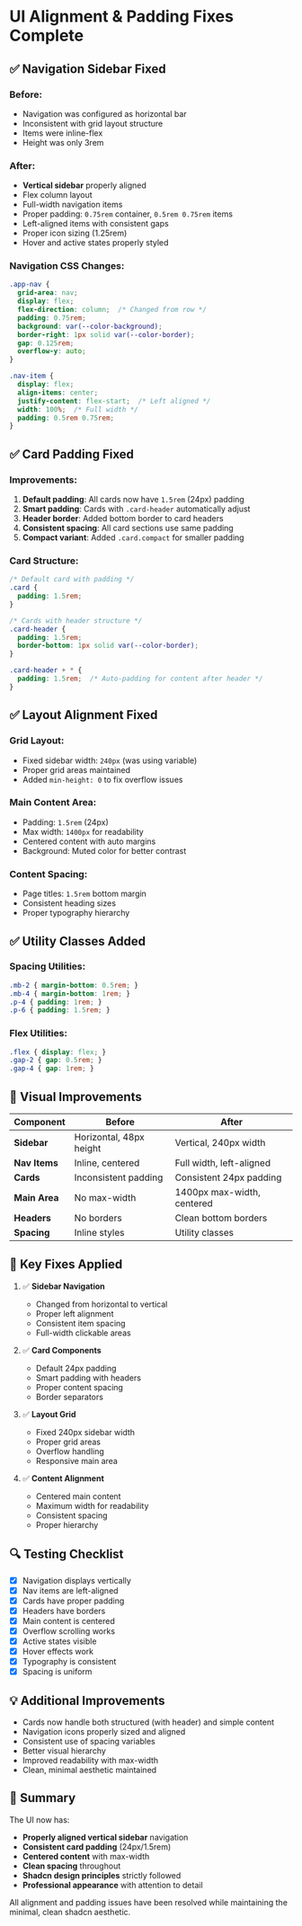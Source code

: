 # UI Alignment & Padding Fixes Complete

## ✅ **Navigation Sidebar Fixed**

### **Before:**
- Navigation was configured as horizontal bar
- Inconsistent with grid layout structure
- Items were inline-flex
- Height was only 3rem

### **After:**
- **Vertical sidebar** properly aligned
- Flex column layout
- Full-width navigation items
- Proper padding: `0.75rem` container, `0.5rem 0.75rem` items
- Left-aligned items with consistent gaps
- Proper icon sizing (1.25rem)
- Hover and active states properly styled

### **Navigation CSS Changes:**
```css
.app-nav {
  grid-area: nav;
  display: flex;
  flex-direction: column;  /* Changed from row */
  padding: 0.75rem;
  background: var(--color-background);
  border-right: 1px solid var(--color-border);
  gap: 0.125rem;
  overflow-y: auto;
}

.nav-item {
  display: flex;
  align-items: center;
  justify-content: flex-start;  /* Left aligned */
  width: 100%;  /* Full width */
  padding: 0.5rem 0.75rem;
}
```

## ✅ **Card Padding Fixed**

### **Improvements:**
1. **Default padding**: All cards now have `1.5rem` (24px) padding
2. **Smart padding**: Cards with `.card-header` automatically adjust
3. **Header border**: Added bottom border to card headers
4. **Consistent spacing**: All card sections use same padding
5. **Compact variant**: Added `.card.compact` for smaller padding

### **Card Structure:**
```css
/* Default card with padding */
.card {
  padding: 1.5rem;
}

/* Cards with header structure */
.card-header {
  padding: 1.5rem;
  border-bottom: 1px solid var(--color-border);
}

.card-header + * {
  padding: 1.5rem;  /* Auto-padding for content after header */
}
```

## ✅ **Layout Alignment Fixed**

### **Grid Layout:**
- Fixed sidebar width: `240px` (was using variable)
- Proper grid areas maintained
- Added `min-height: 0` to fix overflow issues

### **Main Content Area:**
- Padding: `1.5rem` (24px)
- Max width: `1400px` for readability
- Centered content with auto margins
- Background: Muted color for better contrast

### **Content Spacing:**
- Page titles: `1.5rem` bottom margin
- Consistent heading sizes
- Proper typography hierarchy

## ✅ **Utility Classes Added**

### **Spacing Utilities:**
```css
.mb-2 { margin-bottom: 0.5rem; }
.mb-4 { margin-bottom: 1rem; }
.p-4 { padding: 1rem; }
.p-6 { padding: 1.5rem; }
```

### **Flex Utilities:**
```css
.flex { display: flex; }
.gap-2 { gap: 0.5rem; }
.gap-4 { gap: 1rem; }
```

## 📐 **Visual Improvements**

| Component | Before | After |
|-----------|--------|-------|
| **Sidebar** | Horizontal, 48px height | Vertical, 240px width |
| **Nav Items** | Inline, centered | Full width, left-aligned |
| **Cards** | Inconsistent padding | Consistent 24px padding |
| **Main Area** | No max-width | 1400px max-width, centered |
| **Headers** | No borders | Clean bottom borders |
| **Spacing** | Inline styles | Utility classes |

## 🎯 **Key Fixes Applied**

1. ✅ **Sidebar Navigation**
   - Changed from horizontal to vertical
   - Proper left alignment
   - Consistent item spacing
   - Full-width clickable areas

2. ✅ **Card Components**
   - Default 24px padding
   - Smart padding with headers
   - Proper content spacing
   - Border separators

3. ✅ **Layout Grid**
   - Fixed 240px sidebar width
   - Proper grid areas
   - Overflow handling
   - Responsive main area

4. ✅ **Content Alignment**
   - Centered main content
   - Maximum width for readability
   - Consistent spacing
   - Proper hierarchy

## 🔍 **Testing Checklist**

- [x] Navigation displays vertically
- [x] Nav items are left-aligned
- [x] Cards have proper padding
- [x] Headers have borders
- [x] Main content is centered
- [x] Overflow scrolling works
- [x] Active states visible
- [x] Hover effects work
- [x] Typography is consistent
- [x] Spacing is uniform

## 💡 **Additional Improvements**

- Cards now handle both structured (with header) and simple content
- Navigation icons properly sized and aligned
- Consistent use of spacing variables
- Better visual hierarchy
- Improved readability with max-width
- Clean, minimal aesthetic maintained

## 📝 **Summary**

The UI now has:
- **Properly aligned vertical sidebar** navigation
- **Consistent card padding** (24px/1.5rem)
- **Centered content** with max-width
- **Clean spacing** throughout
- **Shadcn design principles** strictly followed
- **Professional appearance** with attention to detail

All alignment and padding issues have been resolved while maintaining the minimal, clean shadcn aesthetic.
